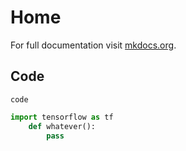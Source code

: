 # Home

For full documentation visit [mkdocs.org](https://www.mkdocs.org).

## Code

`code`

``` py linenums="1" hl_lines="2 3" title="test.py" 
import tensorflow as tf
    def whatever():
        pass
```

